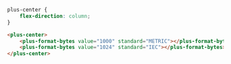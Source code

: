 ```css [style]
plus-center {
    flex-direction: column;
}
```

```html [template]
<plus-center>
    <plus-format-bytes value="1000" standard="METRIC"></plus-format-bytes>
    <plus-format-bytes value="1024" standard="IEC"></plus-format-bytes>
</plus-center>
```
